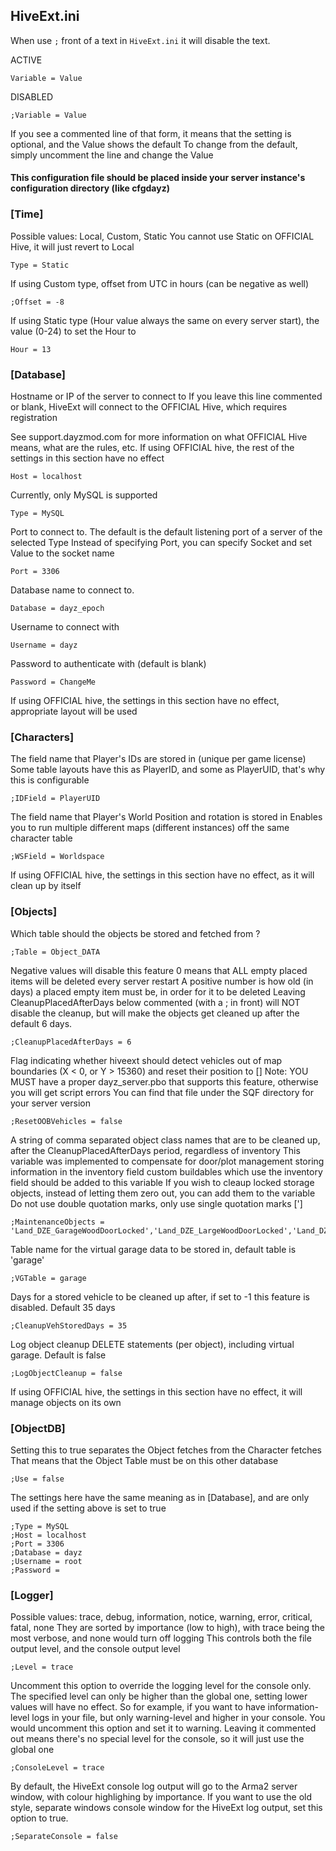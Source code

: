 ## HiveExt.ini


When use `;` front of a text in `HiveExt.ini` it will disable the text.

ACTIVE
```
Variable = Value 
```
DISABLED
```
;Variable = Value
```
If you see a commented line of that form, it means that the setting is optional, and the Value shows the default
To change from the default, simply uncomment the line and change the Value

#### This configuration file should be placed inside your server instance's configuration directory (like cfgdayz)

### [Time]
Possible values: Local, Custom, Static
You cannot use Static on OFFICIAL Hive, it will just revert to Local
```
Type = Static
```
If using Custom type, offset from UTC in hours (can be negative as well)
```
;Offset = -8
```
If using Static type (Hour value always the same on every server start), the value (0-24) to set the Hour to
```
Hour = 13
```

### [Database]
Hostname or IP of the server to connect to
If you leave this line commented or blank, HiveExt will connect to the OFFICIAL Hive, which requires registration

See support.dayzmod.com for more information on what OFFICIAL Hive means, what are the rules, etc.
If using OFFICIAL hive, the rest of the settings in this section have no effect
```
Host = localhost
```

Currently, only MySQL is supported
```
Type = MySQL
```
Port to connect to. The default is the default listening port of a server of the selected Type
Instead of specifying Port, you can specify Socket and set Value to the socket name
```
Port = 3306
```
Database name to connect to.
```
Database = dayz_epoch
```
Username to connect with
```
Username = dayz
```
Password to authenticate with (default is blank)
```
Password = ChangeMe
```
If using OFFICIAL hive, the settings in this section have no effect, appropriate layout will be used
### [Characters]
The field name that Player's IDs are stored in (unique per game license)
Some table layouts have this as PlayerID, and some as PlayerUID, that's why this is configurable
```
;IDField = PlayerUID
```
The field name that Player's World Position and rotation is stored in
Enables you to run multiple different maps (different instances) off the same character table
```
;WSField = Worldspace
```

If using OFFICIAL hive, the settings in this section have no effect, as it will clean up by itself
### [Objects]
Which table should the objects be stored and fetched from ?
```
;Table = Object_DATA
```

Negative values will disable this feature
0 means that ALL empty placed items will be deleted every server restart
A positive number is how old (in days) a placed empty item must be, in order for it to be deleted
Leaving CleanupPlacedAfterDays below commented (with a ; in front) will NOT disable the cleanup, but will make the objects get cleaned up after the default 6 days.
```
;CleanupPlacedAfterDays = 6
```
Flag indicating whether hiveext should detect vehicles out of map boundaries (X < 0, or Y > 15360) and reset their position to []
Note: YOU MUST have a proper dayz_server.pbo that supports this feature, otherwise you will get script errors
You can find that file under the SQF directory for your server version
```
;ResetOOBVehicles = false
```
A string of comma separated object class names that are to be cleaned up, after the CleanupPlacedAfterDays period, regardless of inventory
This variable was implemented to compensate for door/plot management storing information in the inventory field
custom buildables which use the inventory field should be added to this variable
If you wish to cleaup locked storage objects, instead of letting them zero out, you can add them to the variable
Do not use double quotation marks, only use single quotation marks [']
```
;MaintenanceObjects = 'Land_DZE_GarageWoodDoorLocked','Land_DZE_LargeWoodDoorLocked','Land_DZE_WoodDoorLocked','CinderWallDoorLocked_DZ','CinderWallDoorSmallLocked_DZ','Plastic_Pole_EP1_DZ'
```

Table name for the virtual garage data to be stored in, default table is 'garage'
```
;VGTable = garage
```
Days for a stored vehicle to be cleaned up after, if set to -1 this feature is disabled. Default 35 days
```
;CleanupVehStoredDays = 35
```
Log object cleanup DELETE statements (per object), including virtual garage. Default is false
```
;LogObjectCleanup = false
```
If using OFFICIAL hive, the settings in this section have no effect, it will manage objects on its own
### [ObjectDB]
Setting this to true separates the Object fetches from the Character fetches
That means that the Object Table must be on this other database
```
;Use = false
```
The settings here have the same meaning as in [Database], and are only used if the setting above is set to true
```
;Type = MySQL
;Host = localhost
;Port = 3306
;Database = dayz
;Username = root
;Password = 
```
### [Logger]
Possible values: trace, debug, information, notice, warning, error, critical, fatal, none
They are sorted by importance (low to high), with trace being the most verbose, and none would turn off logging
This controls both the file output level, and the console output level
```
;Level = trace
```
Uncomment this option to override the logging level for the console only.
The specified level can only be higher than the global one, setting lower values will have no effect.
So for example, if you want to have information-level logs in your file, but only warning-level and higher in your console.
You would uncomment this option and set it to warning.
Leaving it commented out means there's no special level for the console, so it will just use the global one
```
;ConsoleLevel = trace
```
By default, the HiveExt console log output will go to the Arma2 server window, with colour highlighing by importance.
If you want to use the old style, separate windows console window for the HiveExt log output, set this option to true.
```
;SeparateConsole = false
```
